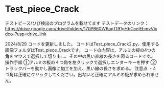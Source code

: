 # Test_piece_Crack
テストピース/ひび検出のプログラムを載せてます
テストデータのリンク：https://drive.google.com/drive/folders/170PB60W6aqTf91gHbCcejEbmvVixdco-?usp=drive_link

2024/8/29
コードを更新しました。
コードはTest_piece_Crack2.py、使用する画像フォルダはTest_piece_Crackです。
コードの内容は、アルミの板の4つの角をマウスで選択して切り出し、その中の黒い直線の長さを図るコードです。
操作手順
①アルミの板の４つ角を左クリックで選択しエンターキーを押す
②トラックバーを動かし画像に加工を加え、黒い線の長さを求める。
注意点
・4つ角は正確にクリックしてください。出ないと正確にアルミの板が求められません。
